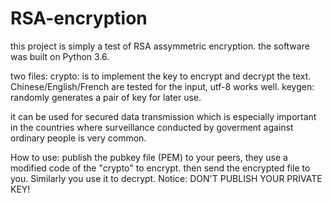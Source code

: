 # RSA-encryption
this project is simply a test of RSA assymmetric encryption.
the software was built on Python 3.6.

two files:
  crypto: is to implement the key to encrypt and decrypt the text. Chinese/English/French are tested for the input, utf-8 works well.
  keygen: randomly generates a pair of key for later use.

it can be used for secured data transmission which is especially important in the countries where surveillance conducted by goverment against ordinary people is very common.

How to use:
publish the pubkey file (PEM) to your peers, they use a modified code of the "crypto" to encrypt. then send the encrypted file to you. Similarly you use it to decrypt. Notice: DON'T PUBLISH YOUR PRIVATE KEY!
